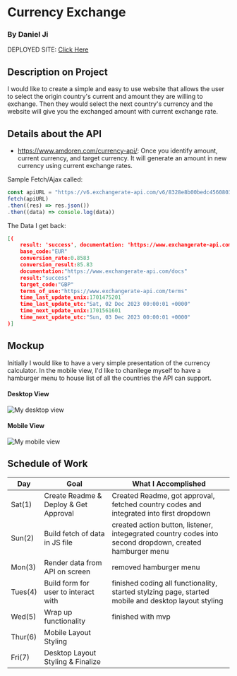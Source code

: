# Currency Exchange
### By Daniel Ji

DEPLOYED SITE: [Click Here](https://lldeejeell102.github.io/unit1-project1/)

## Description on Project

I would like to create a simple and easy to use website that allows the user to select the origin country's current and amount they are willing to exchange. Then they would select the next country's currency and the website will give you the exchanged amount with current exchange rate.

## Details about the API

- https://www.amdoren.com/currency-api/: Once you identify amount, current currency, and target currency. It will generate an amount in new currency using current exchange rates.

Sample Fetch/Ajax called:
```js
const apiURL = "https://v6.exchangerate-api.com/v6/8328e8b00bedc4560803e473/pair/EUR/GBP/100"
fetch(apiURL)
.then((res) => res.json())
.then((data) => console.log(data))
```

The Data I get back:
```json
[(
    result: 'success', documentation: 'https://www.exchangerate-api.com/docs', terms_of_use: 'https://www.exchangerate-api.com/terms', time_last_update_unix: 1701475201, time_last_update_utc: 'Sat, 02 Dec 2023 00:00:01 +0000', …}
    base_code:"EUR"
    conversion_rate:0.8583
    conversion_result:85.83
    documentation:"https://www.exchangerate-api.com/docs"
    result:"success"
    target_code:"GBP"
    terms_of_use:"https://www.exchangerate-api.com/terms"
    time_last_update_unix:1701475201
    time_last_update_utc:"Sat, 02 Dec 2023 00:00:01 +0000"
    time_next_update_unix:1701561601
    time_next_update_utc:"Sun, 03 Dec 2023 00:00:01 +0000"
)]
```

## Mockup
Initially I would like to have a very simple presentation of the currency calculator. In the mobile view, I'd like to chanllege myself to have a hamburger menu to house list of all the countries the API can support.

#### Desktop View
![My desktop view](https://i.imgur.com/cgYlKYm.png)
#### Mobile View
![My mobile view](https://i.imgur.com/FEYCs4a.png)

## Schedule of Work
| Day | Goal | What I Accomplished |
|-----|------|---------------------|
| Sat(1) | Create Readme & Deploy & Get Approval | Created Readme, got approval, fetched country codes and integrated into first dropdown | 
| Sun(2) | Build fetch of data in JS file | created action button, listener, integegrated country codes into second dropdown, created hamburger menu | 
| Mon(3) | Render data from API on screen | removed hamburger menu | 
| Tues(4)| Build form for user to interact with | finished coding all functionality, started stylzing page, started mobile and desktop layout styling | 
| Wed(5) | Wrap up functionality | finished with mvp | 
| Thur(6)| Mobile Layout Styling | | 
| Fri(7) | Desktop Layout Styling & Finalize | | 
